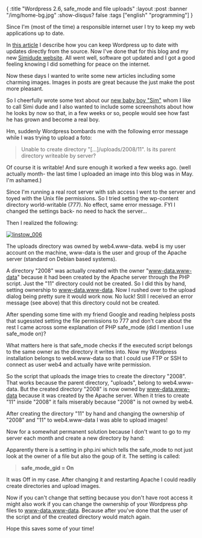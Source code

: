 {
  :title "Wordpress 2.6, safe_mode and file uploads"
  :layout :post
  :banner "/img/home-bg.jpg"
  :show-disqus? false
  :tags ["english" "programming"]
}

Since I'm (most of the time) a responsible internet user I try to keep my web applications up to date.

In [this article](http://blog.agynamix.de/blog/2008/keep-wordpress-up-to-date-with-subversion/) I describe how you can keep Wordpress up to date with updates directly from the source. Now I've done that for this blog and my new [Simidude website](http://www.simidude.com). All went well, software got updated and I got a good feeling knowing I did something for peace on the internet.

Now these days I wanted to write some new articles including some charming images. Images in posts are great because the just make the post more pleasant.

So I cheerfully wrote some text about our [new baby boy "Sim"](http://www.simidude.com/blog/2008/simidude-screenshots/) whom I like to call Simi dude and I also wanted to include some screenshots about how he looks by now so that, in a few weeks or so, people would see how fast he has grown and become a real boy.

Hm, suddenly Wordpress bombards me with the following error message while I was trying to upload a foto:

> Unable to create directory "\[...\]/uploads/2008/11". Is its parent directory writeable by server?

Of course it is writable! And sure enough it worked a few weeks ago. (well actually month- the last time I uploaded an image into this blog was in May. I'm ashamed.)

Since I'm running a real root server with ssh access I went to the server and toyed with the Unix file permissions. So I tried setting the wp-content directory world-writable (777). No effect, same error message. FYI I changed the settings back- no need to hack the server...

Then I realized the following:

[![](http://blog.agynamix.de/wp-content/uploads/2008/11/linstow_006-224x300.jpg "linstow_006")](/img/uploads/2008/11/linstow_006.jpg)

The uploads directory was owned by web4.www-data. web4 is my user account on the machine, www-data is the user and group of the Apache server (standard on Debian based systems).

A directory "2008" was actually created with the owner "www-data.www-data" because it had been created by the Apache server through the PHP script. Just the "11" directory could not be created. So I did this by hand, setting ownership to www-data.www-data. Now I rushed over to the upload dialog being pretty sure it would work now. No luck! Still I received an error message (see above) that this directory could not be created.

After spending some time with my friend Google and reading helpless posts that sugessted setting the file permissions to 777 and don't care about the rest I came across some explanation of PHP safe\_mode (did I mention I use safe\_mode on)?

What matters here is that safe\_mode checks if the executed script belongs to the same owner as the directory it writes into. Now my Wordpress installation belongs to web4.www-data so that I could use FTP or SSH to connect as user web4 and actually have write permission.

So the script that uploads the image tries to create the directory "2008". That works because the parent directory, "uploads", belong to web4.www-data. But the created directory "2008" is now owned by www-data.www-data because it was created by the Apache server. When it tries to create "11" inside "2008" it fails miserably because "2008" is not owned by web4.

After creating the directory "11" by hand and changing the ownership of "2008" and "11" to web4.www-data I was able to upload images!

Now for a somewhat permanent solution because I don't want to go to my server each month and create a new directory by hand:

Apparently there is a setting in php.ini which tells the safe\_mode to not just look at the owner of a file but also the goup of it. The setting is called:

> **safe\_mode\_gid = On**

It was Off in my case. After changing it and restarting Apache I could readily create directories and upload images.

Now if you can't change that setting because you don't have root access it might also work if you can change the ownership of your Wordpress php files to www-data.www-data. Because after you've done that the user of the script and of the created directory would match again.

Hope this saves some of your time!

